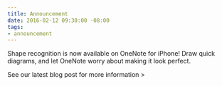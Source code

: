 ```yaml
---
title: Announcement
date: 2016-02-12 09:30:00 -08:00
tags:
- announcement
---
```


Shape recognition is now available on OneNote for iPhone! Draw quick diagrams, and let OneNote worry about making it look perfect.

See our latest blog post for more information >